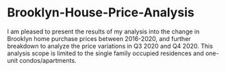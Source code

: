 # Brooklyn-House-Price-Analysis
I am pleased to present the results of my analysis into the change in Brooklyn home purchase prices between 2016-2020, and further breakdown to analyze the price variations in Q3 2020 and Q4 2020. This analysis scope is limited to the single family occupied residences and one-unit condos/apartments. 
